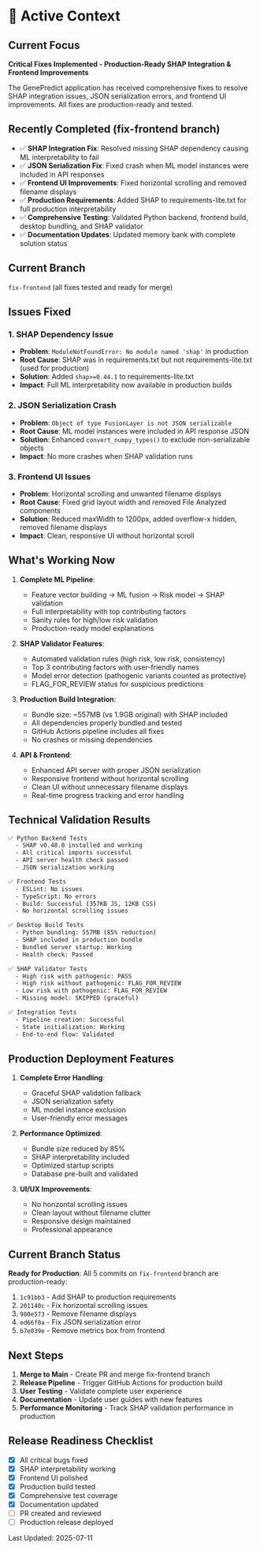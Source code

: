 # 🎯 Active Context

## Current Focus
**Critical Fixes Implemented - Production-Ready SHAP Integration & Frontend Improvements**

The GenePredict application has received comprehensive fixes to resolve SHAP integration issues, JSON serialization errors, and frontend UI improvements. All fixes are production-ready and tested.

## Recently Completed (fix-frontend branch)
- ✅ **SHAP Integration Fix**: Resolved missing SHAP dependency causing ML interpretability to fail
- ✅ **JSON Serialization Fix**: Fixed crash when ML model instances were included in API responses  
- ✅ **Frontend UI Improvements**: Fixed horizontal scrolling and removed filename displays
- ✅ **Production Requirements**: Added SHAP to requirements-lite.txt for full production interpretability
- ✅ **Comprehensive Testing**: Validated Python backend, frontend build, desktop bundling, and SHAP validator
- ✅ **Documentation Updates**: Updated memory bank with complete solution status

## Current Branch
`fix-frontend` (all fixes tested and ready for merge)

## Issues Fixed

### 1. **SHAP Dependency Issue**
- **Problem**: `ModuleNotFoundError: No module named 'shap'` in production
- **Root Cause**: SHAP was in requirements.txt but not requirements-lite.txt (used for production)
- **Solution**: Added `shap>=0.44.1` to requirements-lite.txt
- **Impact**: Full ML interpretability now available in production builds

### 2. **JSON Serialization Crash**
- **Problem**: `Object of type FusionLayer is not JSON serializable`
- **Root Cause**: ML model instances were included in API response JSON
- **Solution**: Enhanced `convert_numpy_types()` to exclude non-serializable objects
- **Impact**: No more crashes when SHAP validation runs

### 3. **Frontend UI Issues**  
- **Problem**: Horizontal scrolling and unwanted filename displays
- **Root Cause**: Fixed grid layout width and removed File Analyzed components
- **Solution**: Reduced maxWidth to 1200px, added overflow-x hidden, removed filename displays
- **Impact**: Clean, responsive UI without horizontal scroll

## What's Working Now
1. **Complete ML Pipeline**:
   - Feature vector building → ML fusion → Risk model → SHAP validation
   - Full interpretability with top contributing factors
   - Sanity rules for high/low risk validation
   - Production-ready model explanations

2. **SHAP Validator Features**:
   - Automated validation rules (high risk, low risk, consistency)
   - Top 3 contributing factors with user-friendly names
   - Model error detection (pathogenic variants counted as protective)
   - FLAG_FOR_REVIEW status for suspicious predictions

3. **Production Build Integration**:
   - Bundle size: ~557MB (vs 1.9GB original) with SHAP included
   - All dependencies properly bundled and tested
   - GitHub Actions pipeline includes all fixes
   - No crashes or missing dependencies

4. **API & Frontend**:
   - Enhanced API server with proper JSON serialization
   - Responsive frontend without horizontal scrolling
   - Clean UI without unnecessary filename displays
   - Real-time progress tracking and error handling

## Technical Validation Results
```bash
✅ Python Backend Tests
  - SHAP v0.48.0 installed and working
  - All critical imports successful  
  - API server health check passed
  - JSON serialization working

✅ Frontend Tests  
  - ESLint: No issues
  - TypeScript: No errors
  - Build: Successful (357KB JS, 12KB CSS)
  - No horizontal scrolling issues

✅ Desktop Build Tests
  - Python bundling: 557MB (85% reduction)
  - SHAP included in production bundle
  - Bundled server startup: Working
  - Health check: Passed

✅ SHAP Validator Tests
  - High risk with pathogenic: PASS
  - High risk without pathogenic: FLAG_FOR_REVIEW  
  - Low risk with pathogenic: FLAG_FOR_REVIEW
  - Missing model: SKIPPED (graceful)

✅ Integration Tests
  - Pipeline creation: Successful
  - State initialization: Working
  - End-to-end flow: Validated
```

## Production Deployment Features
1. **Complete Error Handling**:
   - Graceful SHAP validation fallback
   - JSON serialization safety
   - ML model instance exclusion
   - User-friendly error messages

2. **Performance Optimized**:
   - Bundle size reduced by 85%
   - SHAP interpretability included
   - Optimized startup scripts
   - Database pre-built and validated

3. **UI/UX Improvements**:
   - No horizontal scrolling issues
   - Clean layout without filename clutter
   - Responsive design maintained
   - Professional appearance

## Current Branch Status
**Ready for Production**: All 5 commits on `fix-frontend` branch are production-ready:
1. `1c91bb3` - Add SHAP to production requirements  
2. `201140c` - Fix horizontal scrolling issues
3. `980e573` - Remove filename displays 
4. `ed66f0a` - Fix JSON serialization error
5. `b7e039e` - Remove metrics box from frontend

## Next Steps  
1. **Merge to Main** - Create PR and merge fix-frontend branch
2. **Release Pipeline** - Trigger GitHub Actions for production build
3. **User Testing** - Validate complete user experience
4. **Documentation** - Update user guides with new features
5. **Performance Monitoring** - Track SHAP validation performance in production

## Release Readiness Checklist
- [x] All critical bugs fixed
- [x] SHAP interpretability working
- [x] Frontend UI polished
- [x] Production build tested
- [x] Comprehensive test coverage
- [x] Documentation updated
- [ ] PR created and reviewed
- [ ] Production release deployed

Last Updated: 2025-07-11 
